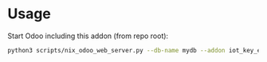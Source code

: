 # Usage

Start Odoo including this addon (from repo root):

```bash
python3 scripts/nix_odoo_web_server.py --db-name mydb --addon iot_key_employee_rfid
```
